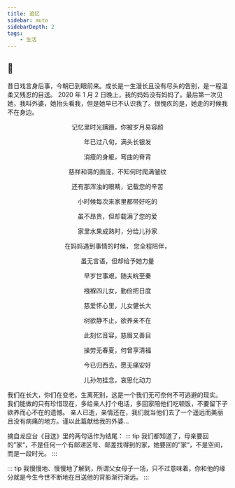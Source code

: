 ```yaml
---
title: 追忆
sidebar: auto
sidebarDepth: 2
tags:
    - 生活
---
```


## 👵

昔日戏言身后事，今朝已到眼前来。成长是一生漫长且没有尽头的告别，是一程温柔又残忍的目送。
2020 年 1 月 2 日晚上，我的妈妈没有妈妈了。最后第一次见她，我叫外婆，她抬头看我，但是她早已不认识我了。很愧疚的是，她走的时候我不在身边。

<div align="center">
记忆里时光蹒跚，你被岁月易容颜

年已过八旬，满头长银发

消瘦的身躯，弯曲的脊背

慈祥和蔼的面庞，不知何时爬满皱纹

还有那浑浊的眼睛，记载您的辛苦

小时候每次来家里都带好吃的

虽不昂贵，但却载满了您的爱

家里水果成熟时，分给儿孙家

在妈妈遇到事情的时候，
您全程陪伴，

虽无言语，但却给予她力量

早岁世事艰，随夫皖至秦

襁褓四儿女，勤俭把日度

慈爱怀心里，儿女健长大

树欲静不止，欲养亲不在

此刻忆音容，慈眉又善目

操劳无春夏，何曾享清福

今已归西去，愿无痛安好

儿孙勿挂念，哀思化动力

</div>
我们在长大，你们在变老。生离死别，这是一个我们无可奈何不可逃避的现实。
我们能做的只有珍惜现在，多给亲人打个电话，多回家陪他们吃顿饭，不要留下子欲养而心不在的遗憾。
亲人已逝，亲情还在，我们就当他们去了一个遥远而美丽且没有病痛的地方。谨以此篇献给我的外婆...

摘自龙应台《目送》里的两句话作为结尾：
::: tip
我们都知道了，母亲要回的”家“，不是任何一个有邮递区号、邮差找得到的家，她要回的”家“，不是空间，而是一段时光。
:::

::: tip
我慢慢地、慢慢地了解到，所谓父女母子一场，只不过意味着，你和他的缘分就是今生今世不断地在目送他的背影渐行渐远。
:::
